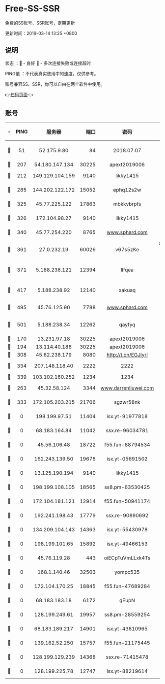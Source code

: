 # Free-SS-SSR

免费的SS账号、SSR账号，定期更新

更新时间：2019-03-14 13:25 +0800

## 说明

状态     ：🙂 - 良好 🙁 - 多次连接失败或连接超时

PING值   ：不代表真实使用中的速度，仅供参考。

账号兼容SS、SSR，你可以自由在两个软件中使用。

👉[扫码页面](https://liesauer.github.io/Free-SS-SSR/)👈

## 账号

|-|PING|服务器|端口|密码|加密方式|区域|
|:----:|:----:|:-----:|-----:|:----:|:----:|:----:|
|🙂|51|52.175.9.80|84|2018.07.07|chacha20-ietf-poly1305|HK|
|🙂|207|54.180.147.134|30225|apext2019006|chacha20|KR|
|🙂|212|149.129.104.159|9140|likky1415|aes-256-cfb|HK|
|🙂|285|144.202.122.172|15052|ephq12s2w|aes-256-cfb|US|
|🙂|325|45.77.225.122|17863|mbkkvbrpfs|aes-256-cfb|GB|
|🙂|326|172.104.98.27|9140|likky1415|aes-256-cfb|JP|
|🙂|340|45.77.254.220|8765|www.sphard.com|aes-256-cfb|SG|
|🙂|361|27.0.232.19|60026|v67s5zKe|xchacha20-ietf-poly1305|HK|
|🙂|371|5.188.238.121|12394|llfqea|chacha20-ietf-poly1305|BR|
|🙂|417|5.188.238.92|12140|xakuaq|chacha20-ietf-poly1305|BR|
|🙂|495|45.76.125.90|7788|www.sphard.com|aes-256-cfb|AU|
|🙂|501|5.188.238.34|12262|qayfyq|chacha20-ietf-poly1305|BR|
|🙂|170|13.231.97.18|30225|apext2019006|chacha20|JP|
|🙂|194|13.114.40.186|30225|apext2019006|chacha20|JP|
|🙂|308|45.62.238.179|8080|http://t.cn/EGJIyrl|rc4-md5|CA|
|🙂|334|207.148.118.40|2222|2222|aes-256-cfb|SG|
|🙂|339|103.102.160.252|1234|1234|rc4-md5|JP|
|🙁|263|45.32.58.124|3344|www.darrenliuwei.com|aes-256-cfb|JP|
|🙁|333|172.105.203.215|21706|sgzwr58nk|aes-256-cfb|JP|
|🙁|0|198.199.97.51|11404|isx.yt-91977818|aes-256-cfb|US|
|🙁|0|68.183.164.84|11042|ssx.re-96034781|aes-256-cfb|US|
|🙁|0|45.56.106.48|18722|f55.fun-88794534|aes-256-cfb|US|
|🙁|0|162.243.139.50|19678|isx.yt-05691502|aes-256-cfb|US|
|🙁|0|13.125.190.194|9140|likky1415|aes-256-cfb|KR|
|🙁|0|198.199.108.105|18565|ss8.pm-63530425|aes-256-cfb|US|
|🙁|0|172.104.181.121|12914|f55.fun-50941174|aes-256-cfb|SG|
|🙁|0|192.241.198.43|17779|ssx.re-90890692|aes-256-cfb|US|
|🙁|0|134.209.104.143|14363|isx.yt-55430978|aes-256-cfb|SG|
|🙁|0|198.199.101.65|15892|isx.yt-49466153|aes-256-cfb|US|
|🙁|0|45.76.119.28|443|oiECpTuVmLLxk4Ts|aes-256-cfb|AU|
|🙁|0|168.1.140.46|32503|yompc535|aes-256-cfb|AU|
|🙁|0|172.104.170.25|18845|f55.fun-47689284|aes-256-cfb|SG|
|🙁|0|68.183.183.18|6172|gEupN|aes-256-cfb|SG|
|🙁|0|128.199.249.61|19957|ss8.pm-28559254|aes-256-cfb|SG|
|🙁|0|68.183.189.217|14901|isx.yt-43810965|aes-256-cfb|SG|
|🙁|0|139.162.52.250|15757|f55.fun-21175445|aes-256-cfb|SG|
|🙁|0|128.199.129.239|14368|ssx.re-71415478|aes-256-cfb|SG|
|🙁|0|128.199.225.78|12747|isx.yt-88219614|aes-256-cfb|SG|
